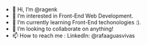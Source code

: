 - 👋 Hi, I’m @ragenk
- 👀 I’m interested in Front-End Web Development.
- 🌱 I’m currently learning Front-End techonologies :).
- 💞️ I’m looking to collaborate on anything!
- 📫 How to reach me : LinkedIn: @rafaaguasvivas

<!---
ragenk/ragenk is a ✨ special ✨ repository because its `README.md` (this file) appears on your GitHub profile.
You can click the Preview link to take a look at your changes.
--->
